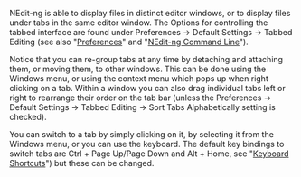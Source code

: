 
NEdit-ng is able to display files in distinct editor windows, or to
display files under tabs in the same editor window. The Options for
controlling the tabbed interface are found under Preferences &rarr;
Default Settings &rarr; Tabbed Editing (see also "[Preferences](29.md)" and
"[NEdit-ng Command Line](34.md)").

Notice that you can re-group tabs at any time by detaching and attaching
them, or moving them, to other windows. This can be done using the
Windows menu, or using the context menu which pops up when right
clicking on a tab. Within a window you can also drag individual tabs
left or right to rearrange their order on the tab bar (unless the
Preferences &rarr; Default Settings &rarr; Tabbed Editing &rarr; Sort
Tabs Alphabetically setting is checked).

You can switch to a tab by simply clicking on it, by selecting it from
the Windows menu, or you can use the keyboard. The default key bindings
to switch tabs are Ctrl + Page Up/Page Down and Alt + Home, see
"[Keyboard Shortcuts](06.md)") but these can be changed.
